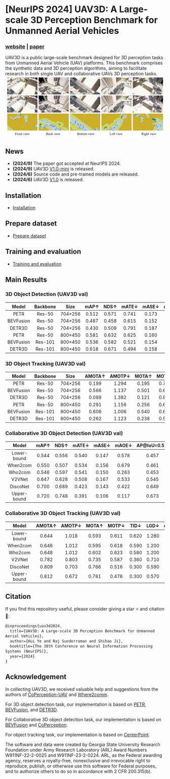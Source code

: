 # [NeurIPS 2024] UAV3D: A Large-scale 3D Perception Benchmark for Unmanned Aerial Vehicles

### [website](https://huiyegit.github.io/UAV3D_Benchmark/) | [paper](https://github.com/huiyegit/UAV3D)

UAV3D is a public large-scale benchmark designed for 3D perception tasks from Unmanned Aerial Vehicle (UAV) platforms. This benchmark comprises the synthetic data and 3D perception algorithms, aiming to facilitate research in both single UAV and collaborative UAVs 3D perception tasks.
![](town10.jpg)

## News
- **(2024/9)**  The paper got accepted at NeurIPS 2024.
- **(2024/9)**  UAV3D [V1.0-mini](https://drive.google.com/drive/folders/1XVHjyiSrTCTAOFtILxrJp5E4tSAvWbMy?usp=share_link) is released.
- **(2024/6)**  Source code and pre-trained models are released.
- **(2024/6)**  UAV3D [V1.0](https://drive.google.com/drive/folders/1XVHjyiSrTCTAOFtILxrJp5E4tSAvWbMy?usp=share_link) is released.


## Installation
- [Installation](./install.md)

## Prepare dataset
- [Prepare dataset](./dataset.md)


## Training and evaluation
- [Training and evaluation](./train_eval.md)



## Main Results
### 3D Object Detection (UAV3D val)


|  Model  | Backbone | Size  | mAP↑  | NDS↑  | mATE↓  | mASE↓  | mAOE↓  | Checkpoint  | Log  |
| :--: | :-------: | :--: | :--: | :--: | :--: | :--: | :--: | :--: | :--: |
| PETR | Res-50 | 704×256 |0.512|0.571|0.741|0.173|0.072| [link](https://drive.google.com/file/d/1pDLgIS-6OA6Si4yGImn8OJegF2AbNgxh/view?usp=share_link) |  [link](https://drive.google.com/file/d/1fmmWvvrl6hwi1W2me5__oVha0zYqYlvS/view?usp=share_link)  |  
|BEVFusion|Res-50|704×256 |0.487|0.458|0.615|0.152|1.000| [link](https://drive.google.com/file/d/1uu0YR-t5liOieJLAdk1AXZNt4THVKt4_/view?usp=share_link) |  [link](https://drive.google.com/file/d/1MbDSSkhctFnJ365sBuOwJEvyeacrQUjc/view?usp=share_link)  |     
|DETR3D| Res-50 | 704×256 |0.430|0.509|0.791|0.187|0.100| [link](https://drive.google.com/file/d/1DpLlBF_TGyx8_y7l2l6t3s7QUup_zTMi/view?usp=share_link) |  [link](https://drive.google.com/file/d/1UANQHSYV6d2uawqpuJCxmGdbeNQOr8mZ/view?usp=share_link)  |   
| PETR | Res-50 | 800×450 |0.581|0.632|0.625|0.160|0.064| [link](https://drive.google.com/file/d/1oEJHdoVcoGiIp50oRYzYo2JhbPgZ3KKJ/view?usp=share_link) |  [link](https://drive.google.com/file/d/1j3mfZsxnZ676bj_JqngRcgbMq9xqjWE5/view?usp=share_link)  |  
|BEVFusion|Res-101|800×450|0.536|0.582|0.521|0.154|0.343| [link](https://drive.google.com/file/d/1H48bOA6xGw6cYIitzC1yzRgnQAVEj0tO/view?usp=share_link) |  [link](https://drive.google.com/file/d/1IQjd5CDKWsAKQvJLBQcAAQy4dSfDUwez/view?usp=share_link)  |      
|DETR3D| Res-101 | 800×450|0.618|0.671|0.494|0.158|0.070| [link](https://drive.google.com/file/d/1B6V7OIcDwqOwJnrpom5dLmorMJPZQfbl/view?usp=share_link) |  [link](https://drive.google.com/file/d/1AnCHZzbEfQmehLR2U4Vlp1-0xsEhtAhZ/view?usp=share_link)  |  

### 3D Object Tracking (UAV3D val)


|  Model  | Backbone | Size  | AMOTA↑  | AMOTP↓  | MOTA↑  | MOTP↓  | TID↓  | LGD↓   | det_result  |Log  |
| :--: | :-------: | :--: | :--: | :--: | :--: | :--: | :--: | :--: | :--: | :--: |
| PETR | Res-50 | 704×256 |0.199|1.294|0.195|0.794|1.280|2.970|[link](https://drive.google.com/file/d/1J9S1v4fae_hxibFunr5jinC1-tMaN4mD/view?usp=share_link) |  [link](https://drive.google.com/file/d/1tn2B84iNh_xbHocW10hY2Z9PyOnZkKp1/view?usp=share_link)  |
|BEVFusion|Res-50|704×256 |0.566|1.137|0.501|0.695|0.790|1.600|[link](https://drive.google.com/file/d/1kxGvjVJ0vqYdEmz6KtLObB69V1qppnxb/view?usp=share_link) |  [link](https://drive.google.com/file/d/1FU95IKstfG31_aIefvYJtee_pOHhjCI3/view?usp=share_link)  |     
|DETR3D| Res-50 | 704×256 |0.089|1.382|0.121|0.800|1.540|3.530|[link](https://drive.google.com/file/d/1r8nIufMhK8v5cmsKb1rKcBGA9EbrTDRl/view?usp=share_link) |  [link](https://drive.google.com/file/d/1fxP1uivun7WS6wHFhMrOWk6ZrgU1m8pg/view?usp=share_link)  |    
| PETR | Res-50 | 800×450 |0.291|1.156|0.256|0.677|1.090|2.550|[link](https://drive.google.com/file/d/165Zm4khoLdyM7xon3HkMgGY0yNsYjOgB/view?usp=share_link) |  [link](https://drive.google.com/file/d/12CJzXVqowJ01z3NkdBcb5FQP9Lg6XjGr/view?usp=share_link)  |
|BEVFusion|Res-101|800×450|0.606|1.006|0.540|0.627|0.700|1.390|[link](https://drive.google.com/file/d/1TmTRpo29hScmOb5CSzEA5Gfw5J63WPfp/view?usp=share_link) |  [link](https://drive.google.com/file/d/1zPtCOAQ6LMwRdL8E8rTeLTHgCoxuyRGi/view?usp=share_link)  |      
|DETR3D| Res-101 | 800×450|0.262|1.123|0.238|0.561|1.140|2.720|[link](https://drive.google.com/file/d/1nCA-7OZOwBwUuxMP9yGG0HaCEr4a4pgK/view?usp=share_link) |  [link](https://drive.google.com/file/d/1O_e49NFGnY1USdev9B143TiI1klugAf4/view?usp=share_link)  |

### Collaborative 3D Object Detection (UAV3D val)


|  Model  | mAP↑  | NDS↑  | mATE↓  | mASE↓  | mAOE↓  |  AP@IoU=0.5↑  | AP@IoU=0.7↑  |Checkpoint  | Log  |
| :--: | :-------: | :--: | :--: | :--: | :--: | :--: | :--: | :--: | :--: |
|Lower-bound |0.544|0.556|0.540|0.147|0.578|0.457|0.140|[link](https://drive.google.com/file/d/1muByiSROz0vk9YLdb3K1rvlctX0yk-Nz/view?usp=share_link) |  [link](https://drive.google.com/file/d/1gjIMVmTno0ok_PbwN1V1lpdWDOgCodTd/view?usp=share_link)  |
|When2com|    0.550|0.507|0.534|0.156|0.679|0.461|0.166|[link](https://drive.google.com/file/d/1HA427BTDglHjz_R9u8kLtG86EG3emQZK/view?usp=share_link) |  [link](https://drive.google.com/file/d/1vRFqDvs0eycoKXCZhtGrsQTd9aOLM7TX/view?usp=share_link)  |
|Who2com|     0.546|0.597|0.541|0.150|0.263|0.453|0.141|[link](https://drive.google.com/file/d/1HA427BTDglHjz_R9u8kLtG86EG3emQZK/view?usp=share_link) |  [link](https://drive.google.com/file/d/1vRFqDvs0eycoKXCZhtGrsQTd9aOLM7TX/view?usp=share_link)  |
|V2VNet|      0.647|0.628|0.508|0.167|0.533|0.545|0.141|[link](https://drive.google.com/file/d/14x2PPqe4txDJioDB3zR8KTMX2ntP7L9E/view?usp=share_link) |  [link](https://drive.google.com/file/d/1sk98jB-yXY3-oQpjav4lAxFDP4m0zubx/view?usp=share_link)  |
|DiscoNet|    0.700|0.689|0.423|0.143|0.422|0.649|0.247|[link](https://drive.google.com/file/d/1soc1_kF1qO9aqEwJWKGZqiQ9KLFRywqR/view?usp=share_link) |  [link](https://drive.google.com/file/d/1lXqFlKGLLgYv19ZdwDkHCj4hZpF_IE2V/view?usp=share_link)  |
|Upper-bound| 0.720|0.748|0.391|0.106|0.117|0.673|0.316|[link](https://drive.google.com/file/d/1a159eOaqx7MesDkp1YbJU-r_v-_whbYR/view?usp=share_link) |  [link](https://drive.google.com/file/d/19YfvTPsY4zNc-kbfFBEx48APAebe_Nj9/view?usp=share_link)  |


### Collaborative 3D Object Tracking (UAV3D val)
|  Model  | AMOTA↑  | AMOTP↓  | MOTA↑  | MOTP↓  |  TID↓  |  LGD↓  |det_result  | Log  |  
| :--: | :-------: | :--: | :--: | :--: | :--: | :--: | :--: | :--:  |
|Lower-bound| 0.644|1.018|0.593|0.611|0.620|1.280|[link](https://drive.google.com/file/d/190--pUICJlqYOb3gX9XXYeI2npRF-vfv/view?usp=share_link) |  [link](https://drive.google.com/file/d/1yDn2MhndAWwMSb39dvVg6Wqwu8D7wFzI/view?usp=share_link)  |
|When2com|    0.646|1.012|0.595|0.618|0.590|1.200|[link](https://drive.google.com/file/d/1in9M8xSEw4r28l9oQ_22GkFLAMJ_4S4E/view?usp=share_link) |  [link](https://drive.google.com/file/d/1vxS-2gnQ468twiNqMFZG-msJraSxaahO/view?usp=share_link)  |
|Who2com|     0.648|1.012|0.602|0.623|0.580|1.200|[link](https://drive.google.com/file/d/1BFni14jf678aESLfe0W-HZMDvhfsl-Ac/view?usp=share_link) |  [link](https://drive.google.com/file/d/13Ysxn8nzUL_h9lpTriM-DBGUz3CeuAjV/view?usp=share_link)  |
|V2VNet|      0.782|0.803|0.735|0.587|0.360|0.710|[link](https://drive.google.com/file/d/1e1BRrOkK65jVD440UuiLjzBwA0xhpcPk/view?usp=share_link) |  [link](https://drive.google.com/file/d/13CJMbnJ8J8cnSvW1Sdse2iCTko1QzflW/view?usp=share_link)  |
|DiscoNet|    0.809|0.703|0.766|0.516|0.300|0.590|[link](https://drive.google.com/file/d/15eYDvOaK9ZT1wdrpWp9Tiv0VJBJ1HBFe/view?usp=share_link) |  [link](https://drive.google.com/file/d/1mGBG-htsuDYSiM_N3vx5JSZPspGcoPBd/view?usp=share_link)  |
|Upper-bound| 0.812|0.672|0.781|0.476|0.300|0.570|[link](https://drive.google.com/file/d/1WdPzloZd4a7j6SacO09WSSA5ZTuEvW0J/view?usp=share_link) |  [link](https://drive.google.com/file/d/13u4Z9jJ6LXoORFWCLYw76CTFg46PS1ST/view?usp=share_link)  |


## Citation
If you find this repository useful, please consider giving a star :star: and citation :blue_book::
```
@inproceedings{uav3d2024,
  title={UAV3D: A Large-scale 3D Perception Benchmark for Unmanned Aerial Vehicles},
  author={Hui Ye and Raj Sunderraman and Shihao Ji},
  booktitle={The 38th Conference on Neural Information Processing Systems (NeurIPS)},
  year={2024}
}
```

## Acknowledgement

In collecting UAV3D, we received valuable help and suggestions from the authors of [CoPerception-UAV](https://siheng-chen.github.io/dataset/coperception-uav/) and [Where2comm](https://arxiv.org/abs/2209.12836).

For 3D object detection task, our implementation is based on [PETR](https://github.com/megvii-research/PETR/tree/main), [BEVFusion](https://github.com/mit-han-lab/bevfusion), and [DETR3D](https://github.com/WangYueFt/detr3d).

For Collaborative 3D object detection task, our implementation is based on [BEVFusion](https://github.com/mit-han-lab/bevfusion) and [CoPerception](https://github.com/coperception/coperception?tab=readme-ov-file).

For object tracking task, our implementation is based on [CenterPoint](https://github.com/tianweiy/CenterPoint).

The software and data were created by Georgia State University Research Foundation under Army Research Laboratory (ARL) Award Numbers W911NF-22-2-0025 and W911NF-23-2-0224. ARL, as the Federal awarding agency, reserves a royalty-free, nonexclusive and irrevocable right to reproduce, publish, or otherwise use this software for Federal purposes, and to authorize others to do so in accordance with 2 CFR 200.315(b).

